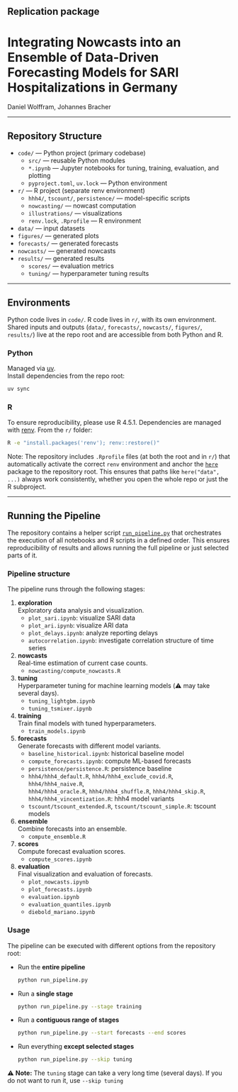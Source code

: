 ## Replication package

# Integrating Nowcasts into an Ensemble of Data-Driven Forecasting Models for SARI Hospitalizations in Germany

Daniel Wolffram, Johannes Bracher

------------------------------------------------------------------------

## Repository Structure

-   `code/` — Python project (primary codebase)
    -   `src/` — reusable Python modules
    -   `*.ipynb` — Jupyter notebooks for tuning, training, evaluation, and plotting
    -   `pyproject.toml`, `uv.lock` — Python environment
-   `r/` — R project (separate renv environment)
    -   `hhh4/`, `tscount/`, `persistence/` — model-specific scripts
    -   `nowcasting/` — nowcast computation
    -   `illustrations/` — visualizations
    -   `renv.lock`, `.Rprofile` — R environment
-   `data/` — input datasets
-   `figures/` — generated plots
-   `forecasts/` — generated forecasts
-   `nowcasts/` — generated nowcasts
-   `results/` — generated results
    -   `scores/` — evaluation metrics
    -   `tuning/` — hyperparameter tuning results

------------------------------------------------------------------------

## Environments

Python code lives in `code/`. R code lives in `r/`, with its own environment. Shared inputs and outputs (`data/`, `forecasts/`, `nowcasts/`, `figures/`, `results/`) live at the repo root and are accessible from both Python and R.

### Python

Managed via [uv](https://github.com/astral-sh/uv).\
Install dependencies from the repo root:

``` bash
uv sync
```

### R

To ensure reproducibility, please use R 4.5.1. Dependencies are managed with [renv](https://rstudio.github.io/renv/). From the `r/` folder:

``` bash
R -e "install.packages('renv'); renv::restore()"
```

Note: The repository includes `.Rprofile` files (at both the root and in `r/`) that automatically activate the correct `renv` environment and anchor the [`here`](https://here.r-lib.org/) package to the repository root. This ensures that paths like `here("data", ...)` always work consistently, whether you open the whole repo or just the R subproject.

------------------------------------------------------------------------

## Running the Pipeline

The repository contains a helper script [`run_pipeline.py`](./code/run_pipeline.py) that orchestrates the execution of all notebooks and R scripts in a defined order. This ensures reproducibility of results and allows running the full pipeline or just selected parts of it.

### Pipeline structure

The pipeline runs through the following stages:

1.  **exploration**\
    Exploratory data analysis and visualization.
    -   `plot_sari.ipynb`: visualize SARI data
    -   `plot_ari.ipynb`: visualize ARI data
    -   `plot_delays.ipynb`: analyze reporting delays
    -   `autocorrelation.ipynb`: investigate correlation structure of time series
2.  **nowcasts**\
    Real-time estimation of current case counts.
    -   `nowcasting/compute_nowcasts.R`
3.  **tuning**\
    Hyperparameter tuning for machine learning models (⚠️ may take several days).
    -   `tuning_lightgbm.ipynb`
    -   `tuning_tsmixer.ipynb`
4.  **training**\
    Train final models with tuned hyperparameters.
    -   `train_models.ipynb`
5.  **forecasts**\
    Generate forecasts with different model variants.
    -   `baseline_historical.ipynb`: historical baseline model
    -   `compute_forecasts.ipynb`: compute ML-based forecasts
    -   `persistence/persistence.R`: persistence baseline
    -   `hhh4/hhh4_default.R`, `hhh4/hhh4_exclude_covid.R`, `hhh4/hhh4_naive.R`,\
        `hhh4/hhh4_oracle.R`, `hhh4/hhh4_shuffle.R`, `hhh4/hhh4_skip.R`,\
        `hhh4/hhh4_vincentization.R`: hhh4 model variants
    -   `tscount/tscount_extended.R`, `tscount/tscount_simple.R`: tscount models
6.  **ensemble**\
    Combine forecasts into an ensemble.
    -   `compute_ensemble.R`
7.  **scores**\
    Compute forecast evaluation scores.
    -   `compute_scores.ipynb`
8.  **evaluation**\
    Final visualization and evaluation of forecasts.
    -   `plot_nowcasts.ipynb`
    -   `plot_forecasts.ipynb`
    -   `evaluation.ipynb`
    -   `evaluation_quantiles.ipynb`
    -   `diebold_mariano.ipynb`

### Usage

The pipeline can be executed with different options from the repository root:

-   Run the **entire pipeline**

    ``` bash
    python run_pipeline.py
    ```

-   Run a **single stage**

    ``` bash
    python run_pipeline.py --stage training
    ```

-   Run a **contiguous range of stages**

    ``` bash
    python run_pipeline.py --start forecasts --end scores
    ```

-   Run everything **except selected stages**

    ``` bash
    python run_pipeline.py --skip tuning
    ```

⚠️ **Note:** The `tuning` stage can take a very long time (several days). If you do not want to run it, use `--skip tuning`